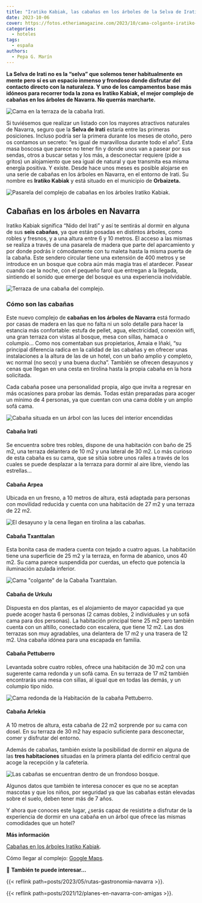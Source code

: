 ```yaml
---
title: "Iratiko Kabiak, las cabañas en los árboles de la Selva de Irati"
date: 2023-10-06
cover: https://fotos.etheriamagazine.com/2023/10/cama-colgante-iratiko-kabiak.jpg
categories: 
  - hoteles
tags: 
  - españa
authors: 
  - Pepa G. Marín
---
```


**La Selva de Irati no es la “selva” que solemos tener habitualmente en mente pero sí es 
un espacio inmenso y frondoso donde disfrutar del contacto directo con la naturaleza. Y 
uno de los campamentos base más idóneos para recorrer toda la zona es Iratiko Kabiak, el 
mejor complejo de cabañas en los árboles de Navarra. No querrás marcharte.** 

![Cama en la terraza de la cabaña Irati.](https://fotos.etheriamagazine.com/2023/10/cama-terraza-cabana-arbol-navarra.jpg "Cama en la terraza de la cabaña Irati. © Pepa García/ Etheria Magazine")

Si tuviésemos que realizar un listado con los mayores atractivos naturales de Navarra, 
seguro que la **Selva de Irati** estaría entre las primeras posiciones. Incluso podría 
ser la primera durante los meses de otoño, pero os contamos un secreto: “es igual de 
maravillosa durante todo el año”. Esta masa boscosa que parece no tener fin y donde unos 
van a pasear por sus sendas, otros a buscar setas y los más, a desconectar requiere 
(pide a gritos) un alojamiento que sea igual de natural y que transmita esa misma 
energía positiva. Y existe. Desde hace unos meses es posible alojarse en una serie de 
cabañas en los árboles en Navarra, en el entorno de Irati. Su nombre es **Iratiko 
Kabiak** y está situado en el municipio de **Orbaizeta.** 

![Pasarela del complejo de cabañas en los árboles Iratiko Kabiak.](https://fotos.etheriamagazine.com/2023/10/iratiko-Kabiak.jpg "Pasarela del complejo de cabañas en los árboles Iratiko Kabiak.© P. G./ Etheria Magazine")

## Cabañas en los árboles en Navarra

Iratiko Kabiak significa “Nido del Irati” y así te sentirás al dormir en alguna de sus 
**seis cabañas**, ya que están posadas en distintos árboles, como robles y fresnos, y a 
una altura entre 6 y 10 metros. El acceso a las mismas se realiza a través de una 
pasarela de madera que parte del aparcamiento y por donde podrás ir cómodamente con tu 
maleta hasta la misma puerta de la cabaña. Este sendero circular tiene una extensión de 
400 metros y se introduce en un bosque que cobra aún más magia tras el atardecer. Pasear 
cuando cae la noche, con el pequeño farol que entregan a la llegada, sintiendo el sonido 
que emerge del bosque es una experiencia inolvidable. 

![Terraza de una cabaña del complejo.](https://fotos.etheriamagazine.com/2023/10/terraza-cabana-arbol-navarra.jpg "Terraza de una cabaña del complejo. © P.G./ Etheria Magazine")

### Cómo son las cabañas

Este nuevo complejo de **cabañas en los árboles de Navarra** está formado por casas de 
madera en las que no falta ni un solo detalle para hacer la estancia más confortable: 
estufa de pellet, agua, electricidad, conexión wifi, una gran terraza con vistas al 
bosque, mesa con sillas, hamaca o columpio... Como nos comentaban sus propietarios, 
Amaia e Iñaki, “su principal diferencia radica en la calidad de las cabañas y en ofrecer 
unas instalaciones a la altura de las de un hotel, con un baño amplio y completo, wc 
normal (no seco) y una buena ducha”. También se ofrecen desayunos y cenas que llegan en 
una cesta en tirolina hasta la propia cabaña en la hora solicitada. 

Cada cabaña posee una personalidad propia, algo que invita a regresar en más ocasiones 
para probar las demás. Todas están preparadas para acoger un mínimo de 4 personas, ya 
que cuentan con una cama doble y un amplio sofá cama. 

![Cabaña situada en un árbol con las luces del interior encendidas](https://fotos.etheriamagazine.com/2023/10/cabana-arbol-navarra-irati.jpg "Dormir en una cabaña en un árbol es una experiencia inolvidable. © P. G./ Etheria Magazine")

#### Cabaña Irati

Se encuentra sobre tres robles, dispone de una habitación con baño de 25 m2, una terraza 
delantera de 10 m2 y una lateral de 30 m2. Lo más curioso de esta cabaña es su cama, que 
se sitúa sobre unos raíles a través de los cuales se puede desplazar a la terraza para 
dormir al aire libre, viendo las estrellas... 

#### Cabaña Arpea

Ubicada en un fresno, a 10 metros de altura, está adaptada para personas con movilidad 
reducida y cuenta con una habitación de 27 m2 y una terraza de 22 m2. 

![El desayuno y la cena llegan en tirolina a las cabañas.](https://fotos.etheriamagazine.com/2023/10/desayuno-cabanas-arboles.jpg "El desayuno y la cena llegan en tirolina a las cabañas. © P. G./ Etheria Magazine")

#### Cabaña Txanttalan

Esta bonita casa de madera cuenta con tejado a cuatro aguas. La habitación tiene una 
superficie de 25 m2 y la terraza, en forma de abanico, unos 40 m2. Su cama parece 
suspendida por cuerdas, un efecto que potencia la iluminación azulada inferior. 

![Cama "colgante" de la Cabaña Txanttalan.](https://fotos.etheriamagazine.com/2023/10/cama-colgante-iratiko-kabiak.jpg 'Cama "colgante" de la Cabaña Txanttalan. © P. G./ Etheria Magazine')

#### Cabaña de Urkulu

Dispuesta en dos plantas, es el alojamiento de mayor capacidad ya que puede acoger hasta 
6 personas (2 camas dobles, 2 individuales y un sofá cama para dos personas). La 
habitación principal tiene 25 m2 pero también cuenta con un altillo, conectado con 
escalera, que tiene 12 m2. Las dos terrazas son muy agradables, una delantera de 17 m2 y 
una trasera de 12 m2. Una cabaña idónea para una escapada en familia. 

#### Cabaña Pettuberro

Levantada sobre cuatro robles, ofrece una habitación de 30 m2 con una sugerente cama 
redonda y un sofá cama. En su terraza de 17 m2 también encontrarás una mesa con sillas, 
al igual que en todas las demás, y un columpio tipo nido. 

![Cama redonda de la Habitación de la cabaña Pettuberro.](https://fotos.etheriamagazine.com/2023/10/cama-redonda-iratiko-Kabiak.jpg "Habitación de la cabaña Pettuberro. © P. G./ Etheria Magazine")

#### Cabaña Arlekia

A 10 metros de altura, esta cabaña de 22 m2 sorprende por su cama con dosel. En su 
terraza de 30 m2 hay espacio suficiente para desconectar, comer y disfrutar del entorno. 

Además de cabañas, también existe la posibilidad de dormir en alguna de las **tres 
habitaciones** situadas en la primera planta del edificio central que acoge la recepción 
y la cafetería. 

![Las cabañas se encuentran dentro de un frondoso bosque.](https://fotos.etheriamagazine.com/2023/10/cabana-arbol-iratiko.jpg "Las cabañas se encuentran dentro de un frondoso bosque. © P. G./ Etheria Magazine")

Algunos datos que también te interesa conocer es que no se aceptan mascotas y que los 
niños, por seguridad ya que las cabañas están elevadas sobre el suelo, deben tener más 
de 7 años. 

Y ahora que conoces este lugar, ¿serás capaz de resistirte a disfrutar de la experiencia 
de dormir en una cabaña en un árbol que ofrece las mismas comodidades que un hotel? 

**Más información** 

[Cabañas en los árboles Iratiko Kabiak](https://iratikokabiak.com/). 

Cómo llegar al complejo: [Google 
Maps](https://www.google.com/maps/dir/Iratiko+Kabiak,+989669,+-1.223924,+Carr.+del+Irati,+42,+31670+Orbaiceta,+Navarra/@42.988689,-1.2261463,761m/data=!3m1!1e3!4m8!4m7!1m0!1m5!1m1!1s0xd50cda4e623529f:0xdb87c5dd0ea99092!2m2!1d-1.2239455!2d42.9896886?entry=ttu). 

📌 **También te puede interesar...** 

{{< reflink path=posts/2023/05/rutas-gastronomia-navarra >}}. 

{{< reflink path=posts/2021/12/planes-en-navarra-con-amigas >}}.
